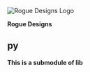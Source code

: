 ![Rogue Designs Logo](https://storage.googleapis.com/stiles-images/RogueLogo-256x158.png)

**Rogue Designs**

## py ##

**This is a submodule of lib**
